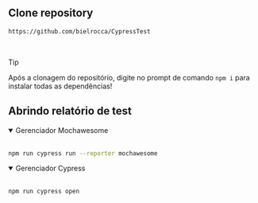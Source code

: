 ## Clone repository

```bash
https://github.com/bielrocca/CypressTest
```
<br>

>[!TIP]
>
> Após a clonagem do repositório, digite no prompt de comando `npm i` para instalar todas as dependências!

## Abrindo relatório de test

<details open>

<summary>Gerenciador Mochawesome</summary>
<br>

```bash
npm run cypress run --reporter mochawesome
```

<details open>

<summary>Gerenciador Cypress</summary>
<br>

```bash
npm run cypress open
```
